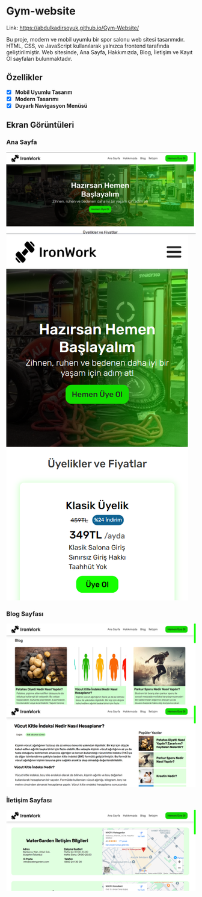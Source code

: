 # Gym-website
Link: https://abdulkadirsoyuk.github.io/Gym-Website/


Bu proje, modern ve mobil uyumlu bir spor salonu web sitesi tasarımıdır. HTML, CSS, ve JavaScript kullanılarak yalnızca frontend tarafında geliştirilmiştir. Web sitesinde, Ana Sayfa, Hakkımızda, Blog, İletişim ve Kayıt Ol sayfaları bulunmaktadır.

## Özellikler
- [x] **Mobil Uyumlu Tasarım**
- [x] **Modern Tasarımı**
- [x] **Duyarlı Navigasyon Menüsü**

## Ekran Görüntüleri
### Ana Sayfa
![Ana Sayfa Görüntüsü](images/index.png)
![Ana Sayfa Görüntüsü](images/index2.png)

### Blog Sayfası
![Blog](images/blog.png)
![Blog](images/blog2.png)

### İletişim Sayfası
![İletişim](images/iletisim.png)
